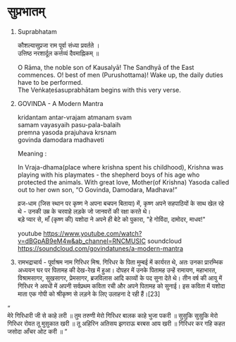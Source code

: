 
# सुप्रभातम्

1. Suprabhatam

    कौशल्यासुप्रजा राम पूर्वा संध्या प्रवर्तते ।  
    उत्तिष्ठ नरशार्दूल कर्त्तव्यं दैवमाह्निकम् ॥

    O Rāma, the noble son of Kausalyā! The Sandhyā of the East commences. O! best of men (Purushottama)! Wake up, the daily duties have to be performed.  
    The Veṅkaṭeśasuprabhātam begins with this very verse.

2. GOVINDA - A Modern Mantra  

    kridantam antar-vrajam atmanam svam  
    samam vayasyaih pasu-pala-balaih  
    premna yasoda prajuhava krsnam  
    govinda damodara madhaveti  

    Meaning :

    In Vraja-dhama(place where krishna spent his childhood), Krishna was playing with his playmates - the shepherd boys of his age who protected the animals.
    With great love, Mother(of Krishna) Yasoda called out to her own son, “O Govinda, Damodara, Madhava!”

    व्रज-धाम (जिस स्थान पर कृष्ण ने अपना बचपन बिताया) में, कृष्ण अपने सहपाठियों के साथ खेल रहे थे - उनकी उम्र के चरवाहे लड़के जो जानवरों की रक्षा करते थे।  
    बड़े प्यार से, माँ (कृष्ण की) यशोदा ने अपने ही बेटे को पुकारा, "हे गोविंदा, दामोदर, माधव!"

    youtube <https://www.youtube.com/watch?v=dBGpAB9eM4w&ab_channel=RNCMUSIC>
    soundcloud <https://soundcloud.com/govindatunes/a-modern-mantra>
    
 3. रामभद्राचार्य - पूर्वाश्रम नाम गिरिधर मिश्र. गिरिधर के पिता मुम्बई में कार्यरत थे, अतः उनका प्रारम्भिक अध्ययन घर पर पितामह की देख-रेख में हुआ। दोपहर में उनके पितामह उन्हें रामायण, महाभारत, विश्रामसागर, सुखसागर, प्रेमसागर, ब्रजविलास आदि काव्यों के पद सुना देते थे। तीन वर्ष की आयु में गिरिधर ने अवधी में अपनी सर्वप्रथम कविता रची और अपने पितामह को सुनाई। इस कविता में यशोदा माता एक गोपी को श्रीकृष्ण से लड़ने के लिए उलाहना दे रही हैं।[23]

“	
मेरे गिरिधारी जी से काहे लरी ॥
तुम तरुणी मेरो गिरिधर बालक काहे भुजा पकरी ॥
सुसुकि सुसुकि मेरो गिरिधर रोवत तू मुसुकात खरी ॥
तू अहिरिन अतिसय झगराऊ बरबस आय खरी ॥
गिरिधर कर गहि कहत जसोदा आँचर ओट करी ॥
”

